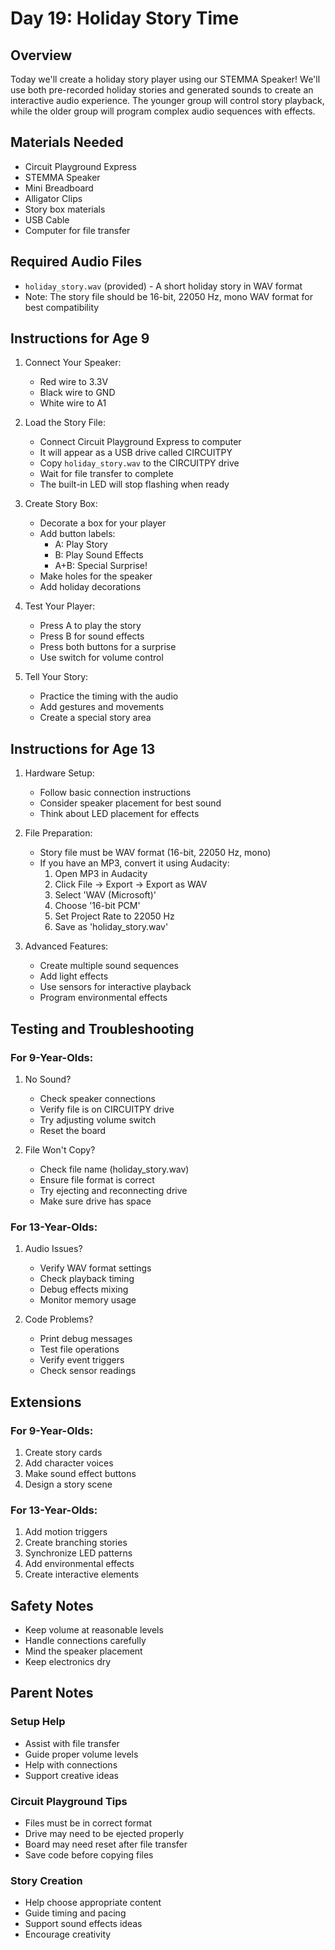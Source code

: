 # Day 19: Holiday Story Time

## Overview
Today we'll create a holiday story player using our STEMMA Speaker! We'll use both pre-recorded holiday stories and generated sounds to create an interactive audio experience. The younger group will control story playback, while the older group will program complex audio sequences with effects.

## Materials Needed
- Circuit Playground Express
- STEMMA Speaker
- Mini Breadboard
- Alligator Clips
- Story box materials
- USB Cable
- Computer for file transfer

## Required Audio Files
- `holiday_story.wav` (provided) - A short holiday story in WAV format
- Note: The story file should be 16-bit, 22050 Hz, mono WAV format for best compatibility

## Instructions for Age 9

1. Connect Your Speaker:
   - Red wire to 3.3V
   - Black wire to GND
   - White wire to A1

2. Load the Story File:
   - Connect Circuit Playground Express to computer
   - It will appear as a USB drive called CIRCUITPY
   - Copy `holiday_story.wav` to the CIRCUITPY drive
   - Wait for file transfer to complete
   - The built-in LED will stop flashing when ready

3. Create Story Box:
   - Decorate a box for your player
   - Add button labels:
     - A: Play Story
     - B: Play Sound Effects
     - A+B: Special Surprise!
   - Make holes for the speaker
   - Add holiday decorations

4. Test Your Player:
   - Press A to play the story
   - Press B for sound effects
   - Press both buttons for a surprise
   - Use switch for volume control

5. Tell Your Story:
   - Practice the timing with the audio
   - Add gestures and movements
   - Create a special story area

## Instructions for Age 13

1. Hardware Setup:
   - Follow basic connection instructions
   - Consider speaker placement for best sound
   - Think about LED placement for effects

2. File Preparation:
   - Story file must be WAV format (16-bit, 22050 Hz, mono)
   - If you have an MP3, convert it using Audacity:
     1. Open MP3 in Audacity
     2. Click File → Export → Export as WAV
     3. Select 'WAV (Microsoft)'
     4. Choose '16-bit PCM'
     5. Set Project Rate to 22050 Hz
     6. Save as 'holiday_story.wav'

3. Advanced Features:
   - Create multiple sound sequences
   - Add light effects
   - Use sensors for interactive playback
   - Program environmental effects

## Testing and Troubleshooting

### For 9-Year-Olds:
1. No Sound?
   - Check speaker connections
   - Verify file is on CIRCUITPY drive
   - Try adjusting volume switch
   - Reset the board

2. File Won't Copy?
   - Check file name (holiday_story.wav)
   - Ensure file format is correct
   - Try ejecting and reconnecting drive
   - Make sure drive has space

### For 13-Year-Olds:
1. Audio Issues?
   - Verify WAV format settings
   - Check playback timing
   - Debug effects mixing
   - Monitor memory usage

2. Code Problems?
   - Print debug messages
   - Test file operations
   - Verify event triggers
   - Check sensor readings

## Extensions

### For 9-Year-Olds:
1. Create story cards
2. Add character voices
3. Make sound effect buttons
4. Design a story scene

### For 13-Year-Olds:
1. Add motion triggers
2. Create branching stories
3. Synchronize LED patterns
4. Add environmental effects
5. Create interactive elements

## Safety Notes
- Keep volume at reasonable levels
- Handle connections carefully
- Mind the speaker placement
- Keep electronics dry

## Parent Notes

### Setup Help
- Assist with file transfer
- Guide proper volume levels
- Help with connections
- Support creative ideas

### Circuit Playground Tips
- Files must be in correct format
- Drive may need to be ejected properly
- Board may need reset after file transfer
- Save code before copying files

### Story Creation
- Help choose appropriate content
- Guide timing and pacing
- Support sound effects ideas
- Encourage creativity